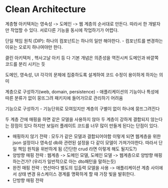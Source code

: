 # Clean Architecture

계층형 아키텍처는 영속성 -> 도메인 -> 웹 계층의 순서대로 만든다. 따라서 한 개발자만 작업할 수 있다. 서로다른 기능을 동시에 작업하기가 어렵다.

단일 책임 원칙 (DIP): 하나의 컴포넌트는 하나의 일만 해야한다. - 컴포넌트를 변경하는 이유는 오로지 하나여야만 한다.

클린 아키텍처 , 헥사고날 아키 등 다 기본 개념은 의존성을 역전시켜 도메인과 바깥쪽 코드를 분리 시키는 듯

도메인, 영속성, UI 각각의 문제에 집중하도록 설계하여 코드 수정이 용이하게 하자는 의미

계층으로 구성하기(web, domain, persistence) - 애플리케이션의 기능이나 특성에 따른 분류가 없이 뭉뜨그려 패키지에 들어가므로 관리하기 어려움

기능으로 구성하기 - 기능단위로 모여있지만 계층의 구별이 없이 하나에 뭉뜨그려진다



두 계층 간에 매핑을 하면 같은 모델을 사용하지 않아 두 계층이 강하게 결합되지 않는다는 장점이 있다 하지만 보일러 플레이트 코드를 너무 많이 만들게 된다는 단점이 있다.

- 매핑하지 않기 전략 : 모두가 같은 모델과 결합되어야함 이렇게 되면 웹계층을 위한 json 설정이나 영속성 db와 관련된 설정을 다 같이 모델이 가져가야한다. 따라서 단일 책임 원칙을 위반하게 됨 (간단한 crud 라면 이렇게 해도 될지도?)
- 양방향 매핑 전략 : 웹계층 -> 도메인 모델, 도메인 모델 -> 웹계층으로 양방향 매핑하는건가? (우리가 일반적으로 아는 dto패턴을 말하는듯)
- 완전 매핑 전략 : 연산마다 별도의 입출력 모델을 사용 -> 애플리케이션 계층 사이에서 상태 변경 유스케이스 경계를 명확하게 할 때 가장 빛을 발휘한다.
- 단방향 매핑 전략



